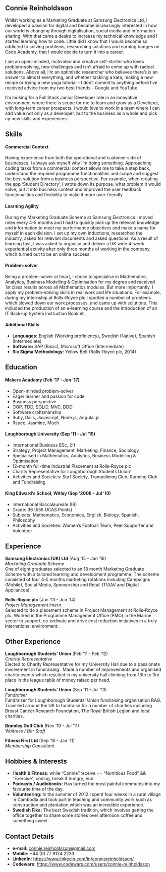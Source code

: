 ## Connie Reinholdsson

Whilst working as a Marketing Graduate at Samsung Electronics Ltd, I developed a passion for digital and became increasingly interested in how our world is changing through digitalisation, social media and information sharing. With that came a desire to increase my technical knowledge and I started learning how to code. Little did I know that I would become so addicted to solving problems, researching solutions and earning badges on Code Academy, that I would decide to turn it into a career.

I am an open-minded, motivated and creative self-starter who loves problem-solving, new challenges and isn’t afraid to come up with radical solutions. Above all, I’m an optimistic researcher who believes there’s is an answer to almost everything, and whether tackling a kata, making a new recipe or trying a new yoga tutorial - I don’t commit to anything before I’ve received advice from my two best friends - Google and YouTube.

I’m looking for a Full Stack Junior Developer role in an innovative environment where there is scope for me to learn and grow as a Developer, with long-term career prospects. I would love to work in a team where I can add value not only as a developer, but to the business as a whole and pick up new skills and experiences.

## Skills

#### Commercial Context

Having experience from both the operational and customer side of businesses, I always ask myself why I’m doing something. Approaching coding tasks from a commercial context allows me to take a step back, understand the required programme functionalities and scope and suggest the best solution from a business perspective. For example, when creating the app ‘Student Directory’, I wrote down its purpose, what problem it would solve, put it into business context and improved the user feedback functionalities and flexibility to make it more user-friendly.

#### Learning Agility

During my Marketing Graduate Scheme at Samsung Electronics I moved roles every 4-5 months and I had to quickly pick up the relevant knowledge and information to meet my performance objectives and make a name for myself in each division. I set up my own inductions, researched the industry, asked for relevant documents and asked questions. As a result of learning fast, I was asked to organise and deliver a UK wide 4-week experiential activity after only three months of working in the company, which turned out to be an online success.

#### Problem-solver

Being a problem-solver at heart, I chose to specialise in Mathematics, Analytics, Business Modelling & Optimisation for my degree and received 1st class results across all Mathematics modules. But more importantly, I apply my problem-solving skills in real work and life situations. For example, during my internship at Rolls-Royce plc I spotted a number of problems which slowed down our work processes, and came up with solutions. This included the production of an e-learning course and the introduction of an IT Back-up System Instruction Booklet.

#### Additional Skills

- **Languages:** English (Working proficiency), Swedish (Native), Spanish (Intermediate)
- **Software:** SAP (Basic), Microsoft Office (Intermediate)
- **Six Sigma Methodology:** Yellow Belt (Rolls-Royce plc, 2014)

## Education

#### Makers Academy (Feb ’17 - Jun ’17)

- Open-minded problem-solver
- Eager learner and passion for code
- Business perspective
- OOP, TDD, SOLID, MVC, DDD
- Software craftsmanship
- Ruby, Rails, Javascript, Node.js, Angular.js
- Rspec, Jasmine, Moch

#### Loughborough University (Sep ’11 -  Jul ’15)

- International Business BSc, 2:1
- Strategy, Project Management, Marketing, Finance, Sociology
- Specialised in Mathematics, Analytics, Business Modelling & Optimisation
- 12-month full-time Industrial Placement at Rolls-Royce plc
- Charity Representative for Loughborough Students Union’
- Activities and Societies: Surf Society, Trampolining Club, Running Club and Fundraising.

#### King Edward’s School, Witley (Sep ‘2008 - Jul ’10)

- International Baccalaureate (IB)
- Grade: 36 (559 UCAS Points)
- Subjects: Mathematics, Economics, English, Biology, Spanish, Philosophy
- Activities and Societies: Women’s Football Team, Peer Supporter and Volunteer

## Experience

**Samsung Electronics (UK) Ltd** (Aug ’15 - Jan ’16)   
*Marketing Graduate Scheme*  
One of eight graduates selected to an 18 month Marketing Graduate Scheme with a tailored learning and development programme. The scheme consisted of four 4-5 months marketing rotations including Campaigns (Mobile), Social Media, Sponsorship and Retail (TV/AV and Digital Appliances).

**Rolls-Royce plc** (Jun ’13 - Jun ’14)   
*Project Management Intern*  
Selected to do a placement scheme in Project Management at Rolls-Royce plc. Worked in the Programme Management Office (PMO) in the Marine sector to support, co-ordinate and drive cost reduction initiatives in a truly international environment.

## Other Experience

**Loughborough Students’ Union** (Feb ’11 - Feb ’12)   
*Charity Representative*  
Elected to Charity Representative for my University Hall due to a passionate involvement in fundraising . Made a number of improvements and organised charity events which resulted in my university hall climbing from 13th to 3rd place in the league table of money raised per head.

**Loughborough Students’ Union** (Sep ’11 - Jul ’13)   
*Fundraiser*  
Fundraiser for Loughborough Students' Union fundraising organisation RAG. Travelled around the UK to fundraise for a number of charities including Breast Cancer Research Foundation, The Royal British Legion and local charities.

**Bramley Golf Club** (Nov ’10 - Jul ’11)   
*Waitress / Bar Staff*  

**FitnessFirst Ltd** (Sep ’10 - Jan ’11)   
*Membership Consultant*  

## Hobbies & Interests
- **Health & Fitness:** while “Connie”.receive == “Nutritious Food” && “Exercise”, coding, break if hungry, end
- **Podcasts / Audiobooks:** Has turned the most painful commutes into my favourite time of the day.
- **Volunteering:** In the summer of 2012 I spent four weeks in a rural village in Cambodia and took part in teaching and community work such as construction and plantation which was an incredible experience.
- **Swedish Fika:** The best Swedish tradition, which involves getting the office together to share some stories over afternoon coffee and something sweet.

## Contact Details
- **e-mail:** connie.reinholdsson@gmail.com
- **Mobile:** +44 (0) 77 9124 2233
- **LinkedIn:** https://www.linkedin.com/in/conniereinholdsson/
- **Codewars:** https://www.codewars.com/users/connie-reinholdsson
